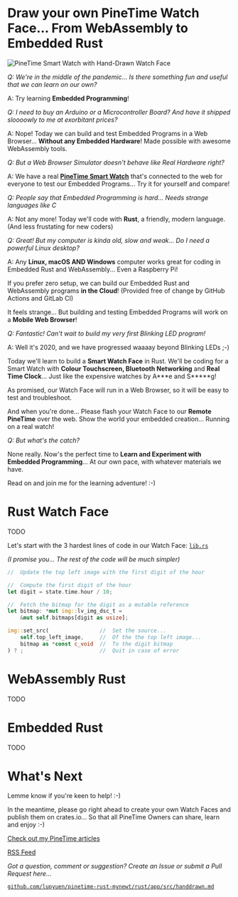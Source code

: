 # Draw your own PineTime Watch Face... From WebAssembly to Embedded Rust

![PineTime Smart Watch with Hand-Drawn Watch Face](https://lupyuen.github.io/images/handdrawn-title.png)

_Q: We're in the middle of the pandemic... Is there something fun and useful that we can learn on our own?_

A: Try learning __Embedded Programming__!

_Q: I need to buy an Arduino or a Microcontroller Board? And have it shipped sloooowly to me at exorbitant prices?_

A: Nope! Today we can build and test Embedded Programs in a Web Browser... __Without any Embedded Hardware__! Made possible with awesome WebAssembly tools.

_Q: But a Web Browser Simulator doesn't behave like Real Hardware right?_

A: We have a real [__PineTime Smart Watch__](https://wiki.pine64.org/index.php/PineTime) that's connected to the web for everyone to test our Embedded Programs... Try it for yourself and compare!

_Q: People say that Embedded Programming is hard... Needs strange languages like C_

A: Not any more! Today we'll code with __Rust__, a friendly, modern language. (And less frustating for new coders)

_Q: Great! But my computer is kinda old, slow and weak... Do I need a powerful Linux desktop?_

A: Any __Linux, macOS AND Windows__ computer works great for coding in Embedded Rust and WebAssembly... Even a Raspberry Pi!

If you prefer zero setup, we can build our Embedded Rust and WebAssembly programs __in the Cloud__! (Provided free of change by GitHub Actions and GitLab CI)

It feels strange... But building and testing Embedded Programs will work on a __Mobile Web Browser__!

_Q: Fantastic! Can't wait to build my very first Blinking LED program!_

A: Well it's 2020, and we have progressed waaaay beyond Blinking LEDs ;-)

Today we'll learn to build a __Smart Watch Face__ in Rust. We'll be coding for a Smart Watch with __Colour Touchscreen, Bluetooth Networking__ and __Real Time Clock__... Just like the expensive watches by A\*\*\*e and S\*\*\*\*\*g!

As promised, our Watch Face will run in a Web Browser, so it will be easy to test and troubleshoot.

And when you're done... Please flash your Watch Face to our __Remote PineTime__ over the web. Show the world your embedded creation... Running on a real watch!

_Q: But what's the catch?_

None really. Now's the perfect time to __Learn and Experiment with Embedded Programming__... At our own pace, with whatever materials we have.

Read on and join me for the learning adventure! :-)

# Rust Watch Face

TODO

Let's start with the 3 hardest lines of code in our Watch Face: [`lib.rs`](https://github.com/lupyuen/handdrawn-watchface/blob/master/src/lib.rs#L142-L150)

_(I promise you... The rest of the code will be much simpler)_

```rust
//  Update the top left image with the first digit of the hour

//  Compute the first digit of the hour
let digit = state.time.hour / 10;  

//  Fetch the bitmap for the digit as a mutable reference
let bitmap: *mut img::lv_img_dsc_t =    
    &mut self.bitmaps[digit as usize];

img::set_src(                //  Set the source...
    self.top_left_image,     //  Of the the top left image...
    bitmap as *const c_void  //  To the digit bitmap
) ? ;                        //  Quit in case of error
```

# WebAssembly Rust

TODO

# Embedded Rust

TODO

# What's Next

Lemme know if you're keen to help! :-)

In the meantime, please go right ahead to create your own Watch Faces and publish them on crates.io... So that all PineTime Owners can share, learn and enjoy :-)

[Check out my PineTime articles](https://lupyuen.github.io)

[RSS Feed](https://lupyuen.github.io/rss.xml)

_Got a question, comment or suggestion? Create an Issue or submit a Pull Request here..._

[`github.com/lupyuen/pinetime-rust-mynewt/rust/app/src/handdrawn.md`](https://github.com/lupyuen/pinetime-rust-mynewt/blob/master/rust/app/src/handdrawn.md)
